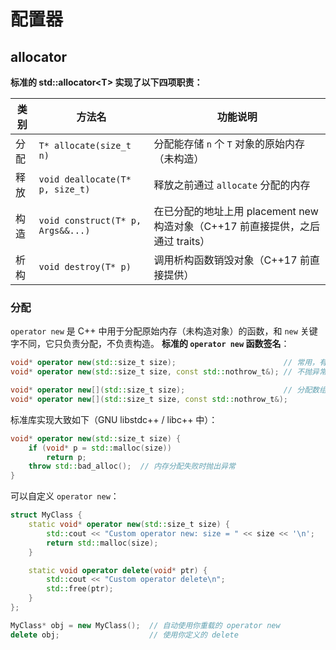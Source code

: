 # 配置器

## allocator

**标准的 std::allocator\<T\> 实现了以下四项职责：**

| 类别 | 方法名 | 功能说明 |
|------|--------|----------|
| 分配 | `T* allocate(size_t n)` | 分配能存储 `n` 个 `T` 对象的原始内存（未构造） |
| 释放 | `void deallocate(T* p, size_t)` | 释放之前通过 `allocate` 分配的内存 |
| 构造 | `void construct(T* p, Args&&...)` | 在已分配的地址上用 placement new 构造对象（C++17 前直接提供，之后通过 traits） |
| 析构 | `void destroy(T* p)` | 调用析构函数销毁对象（C++17 前直接提供） |

### 分配

`operator new` 是 C++ 中用于分配原始内存（未构造对象）的函数，和 `new` 关键字不同，它只负责分配，不负责构造。
**标准的 `operator new` 函数签名**：

```c++
void* operator new(std::size_t size);                        // 常用，有异常
void* operator new(std::size_t size, const std::nothrow_t&); // 不抛异常

void* operator new[](std::size_t size);                      // 分配数组用
void* operator new[](std::size_t size, const std::nothrow_t&);
```

标准库实现大致如下（GNU libstdc++ / libc++ 中）：

```c++
void* operator new(std::size_t size) {
    if (void* p = std::malloc(size))
        return p;
    throw std::bad_alloc();  // 内存分配失败时抛出异常
}
```

可以自定义 `operator new`：

```c++
struct MyClass {
    static void* operator new(std::size_t size) {
        std::cout << "Custom operator new: size = " << size << '\n';
        return std::malloc(size);
    }

    static void operator delete(void* ptr) {
        std::cout << "Custom operator delete\n";
        std::free(ptr);
    }
};

MyClass* obj = new MyClass();  // 自动使用你重载的 operator new
delete obj;                    // 使用你定义的 delete
```
